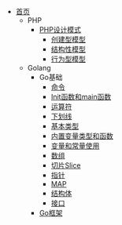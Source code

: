 - [首页](/)
  - PHP
    - [PHP设计模式](/php/PHP设计模式/README.md)
      - [创建型模型](/php/PHP设计模式/创建型模型.md)
      - [结构性模型](/php/PHP设计模式/结构性模型.md)
      - [行为型模型](/php/PHP设计模式/行为型模型.md)
  - Golang
    - Go基础
      - [命令](/golang/go基础/命令.md)
      - [Init函数和main函数](/golang/go基础/Init函数和main函数.md)
      - [运算符](/golang/go基础/运算符.md)
      - [下划线](/golang/go基础/下划线.md)
      - [基本类型](/golang/go基础/基本类型.md)
      - [内置变量类型和函数](/golang/go基础/内置变量类型和函数.md)
      - [变量和常量使用](/golang/go基础/变量和常量.md)
      - [数组](/golang/go基础/数组.md)
      - [切片Slice](/golang/go基础/切片Slice.md)
      - [指针](/golang/go基础/指针.md)
      - [MAP](/golang/go基础/map.md)
      - [结构体](/golang/go基础/结构体.md)
      - [接口](/golang/go基础/接口.md)
    - [Go框架](/golang/Go框架/README.md)